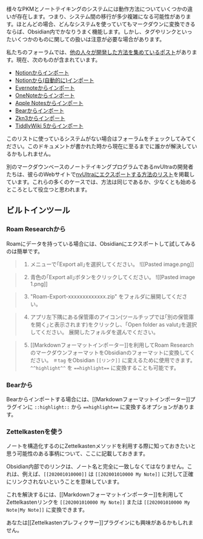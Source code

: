 様々なPKMとノートテイキングのシステムには動作方法についていくつかの違いが存在します。つまり、システム間の移行が多少複雑になる可能性があります。ほとんどの場合、どんなシステムを使っていてもマークダウンに変換できるならば、Obsidian内でかなりうまく機能します。しかし、タグやリンクといったいくつかのものに関しての扱いは注意が必要な場合があります。

私たちのフォーラムでは、[他の人々が開発した方法を集めているポスト](https://forum.obsidian.md/t/meta-post-migration-workflows/768)があります。現在、次のものが含まれています。

- [Notionからインポート](https://forum.obsidian.md/t/import-from-notion/636)
- [Notionから(自動的に)インポート](https://forum.obsidian.md/t/notion-2-obsidian-migration-instructions/2728)
- [Evernoteからインポート](https://forum.obsidian.md/t/import-from-evernote/108)
- [OneNoteからインポート](https://forum.obsidian.md/t/new-tool-for-migration-from-onenote-updated-and-improved-version/3055)
- [Apple Notesからインポート](https://forum.obsidian.md/t/migrate-from-apple-notes-to-obsidian/732)
- [Bearからインポート](https://forum.obsidian.md/t/import-from-bear-app/2284)
- [Zkn3からインポート](https://forum.obsidian.md/t/migrating-from-zkn3-to-obsidian-without-losing-your-tags-and-internal-links-documentation/7457)
- [TiddlyWiki 5からインポート](https://forum.obsidian.md/t/migrate-from-tiddlywiki-5-to-obsidian/731)

このリストに使っているシステムがない場合はフォーラムをチェックしてみてください。このドキュメントが書かれた時から現在に至るまでに誰かが解決しているかもしれません。

別のマークダウンベースのノートテイキングプログラムであるnvUltraの開発者たちは、彼らのWebサイトで[nvUltraにエクスポートする方法のリスト](https://nvultra.com/help/importing)を掲載しています。これらの多くのケースでは、方法は同じであるか、少なくとも始めるところとして役立つと思われます。

## ビルトインツール

### Roam Researchから

Roamにデータを持っている場合には、Obsidianにエクスポートして試してみるのは簡単です。

> 1. メニューで｢Export all｣を選択してください。
> ![[Pasted image.png]]

> 2. 青色の｢Export all｣ボタンをクリックしてください。
> ![[Pasted image 1.png]]

> 3. "Roam-Export-xxxxxxxxxxxxx.zip" をフォルダに展開してください。

> 4. アプリ左下隅にある保管庫のアイコン(ツールチップでは｢別の保管庫を開く｣と表示されます)をクリックし、｢Open folder as valut｣を選択してください。
> 展開したフォルダを選んでください。

> 5. [[Markdownフォーマットインポーター]]を利用してRoam ResearchのマークダウンフォーマットをObsidianのフォーマットに変換してください。
> `＃tag` をObsidian `[[リンク]]` に変えるために使用できます。
> `^^highlight^^` を `==highlight==` に変換することも可能です。


### Bearから

Bearからインポートする場合には、[[Markdownフォーマットインポーター]]プラグインに `::highlight::` から `==highlight==` に変換するオプションがあります。

### Zettelkastenを使う

ノートを構造化するのにZettelkastenメソッドを利用する際に知っておきたいと思う可能性のある事柄について、ここに記載しておきます。

Obsidian内部でのリンクは、ノート名と完全に一致しなくてはなりません。これは、例えば、`[[202001010000]]` は `[[202001010000 My Note]]` に対して正確にリンクされないということを意味しています。

これを解決するには、[[Markdownフォーマットインポーター]]を利用してZettelkastenリンクを `[[202001010000 My Note]]` または `[[202001010000 My Note|My Note]]` に変換できます。

あなたは[[Zettelkastenプレフィクサー]]プラグインにも興味があるかもしれません。